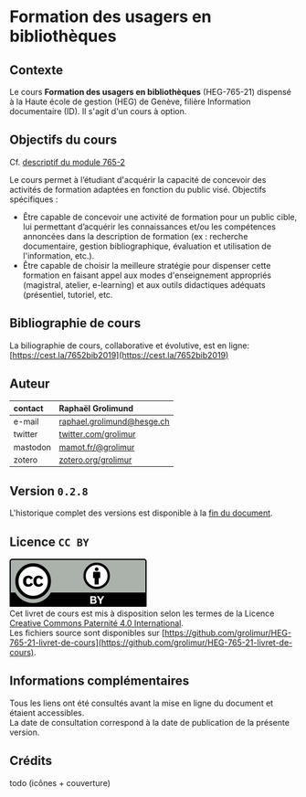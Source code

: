 # Formation des usagers en bibliothèques

## Contexte
Le cours **Formation des usagers en bibliothèques** (HEG-765-21) dispensé à la Haute école de gestion (HEG) de Genève, filière Information documentaire (ID). Il s'agit d'un cours à option.


## Objectifs du cours
Cf. [descriptif du module 765-2](https://www.hesge.ch/heg/sites/default/files/formation-base/ID/plan-modulaire/765-2_descriptif_de_module_vfinale_2019-2020.pdf)

Le cours permet à l’étudiant d'acquérir la capacité de concevoir des activités de formation adaptées en fonction du public visé.
Objectifs spécifiques :
* Être capable de concevoir une activité de formation pour un public cible, lui permettant d’acquérir les connaissances et/ou les compétences annoncées dans la description de formation (ex : recherche documentaire, gestion bibliographique, évaluation et utilisation de l'information, etc.).
* Être capable de choisir la meilleure stratégie pour dispenser cette formation en faisant appel aux modes d'enseignement appropriés (magistral, atelier, e-learning) et aux outils didactiques adéquats (présentiel, tutoriel, etc.


## Bibliographie de cours

La biliographie de cours, collaborative et évolutive, est en ligne: [https://cest.la/7652bib2019](https://cest.la/7652bib2019)


## Auteur

| contact | Raphaël Grolimund |
| :-- | :-- |
| e-mail | [raphael.grolimund@hesge.ch](mailto:raphael.grolimund@hesge.ch) |
| twitter | [twitter.com/grolimur](https://twitter.com/grolimur) |
| mastodon | [mamot.fr/@grolimur](https://mamot.fr/@grolimur) |
| zotero | [zotero.org/grolimur](https://zotero.org/grolimur) |


## Version `0.2.8`
L'historique complet des versions est disponible à la [fin du document](versions.md).


## Licence `CC BY`
![logo-CC-BY](img/by.svg)   
Cet livret de cours est mis à disposition selon les termes de la Licence [Creative Commons Paternité 4.0 International](http://creativecommons.org/licenses/by/4.0/deed.fr).   
Les fichiers source sont disponibles sur [https://github.com/grolimur/HEG-765-21-livret-de-cours](https://github.com/grolimur/HEG-765-21-livret-de-cours).   


## Informations complémentaires
Tous les liens ont été consultés avant la mise en ligne du document et étaient accessibles.   
La date de consultation correspond à la date de publication de la présente version.   

## Crédits
todo (icônes + couverture)
